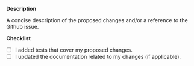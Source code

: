 **Description**

A concise description of the proposed changes and/or a reference to the Github
issue.

**Checklist**

- [ ] I added tests that cover my proposed changes.
- [ ] I updated the documentation related to my changes (if applicable).
